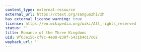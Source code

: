 ```yaml
---
content_type: external-resource
external_url: https://ctext.org/sanguozhi/zh
has_external_license_warning: true
license: https://en.wikipedia.org/wiki/All_rights_reserved
status: ''
title: Romance of the Three Kingdoms
uid: 9f63e156-cf9c-4e08-830f-5431b4d17c62
wayback_url: ''
---
```

